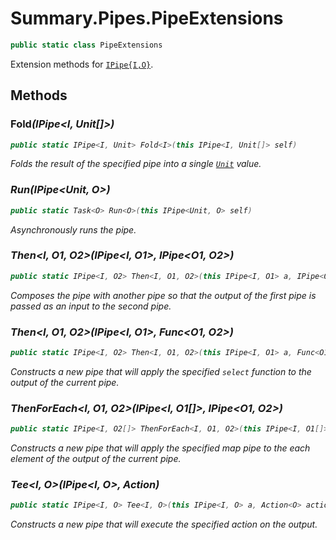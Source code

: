 # Summary.Pipes.PipeExtensions
```cs
public static class PipeExtensions
```

Extension methods for [`IPipe{I,O}`](./IPipe{I,O}.md).

## Methods
### Fold<I>(IPipe<I, Unit[]>)
```cs
public static IPipe<I, Unit> Fold<I>(this IPipe<I, Unit[]> self)
```

Folds the result of the specified pipe into a single [`Unit`](./Unit.md) value.

### Run<O>(IPipe<Unit, O>)
```cs
public static Task<O> Run<O>(this IPipe<Unit, O> self)
```

Asynchronously runs the pipe.

### Then<I, O1, O2>(IPipe<I, O1>, IPipe<O1, O2>)
```cs
public static IPipe<I, O2> Then<I, O1, O2>(this IPipe<I, O1> a, IPipe<O1, O2> b)
```

Composes the pipe with another pipe so that the output of the first pipe is passed as an input to the second pipe.

### Then<I, O1, O2>(IPipe<I, O1>, Func<O1, O2>)
```cs
public static IPipe<I, O2> Then<I, O1, O2>(this IPipe<I, O1> a, Func<O1, O2> map)
```

Constructs a new pipe that will apply the specified `select` function to the output of the current pipe.

### ThenForEach<I, O1, O2>(IPipe<I, O1[]>, IPipe<O1, O2>)
```cs
public static IPipe<I, O2[]> ThenForEach<I, O1, O2>(this IPipe<I, O1[]> a, IPipe<O1, O2> b)
```

Constructs a new pipe that will apply the specified map pipe to the each element of the output of the current pipe.

### Tee<I, O>(IPipe<I, O>, Action<O>)
```cs
public static IPipe<I, O> Tee<I, O>(this IPipe<I, O> a, Action<O> action)
```

Constructs a new pipe that will execute the specified action on the output.

